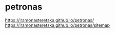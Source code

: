 # petronas
https://iramonasteretska.github.io/petronas/
https://iramonasteretska.github.io/petronas/sitemap
